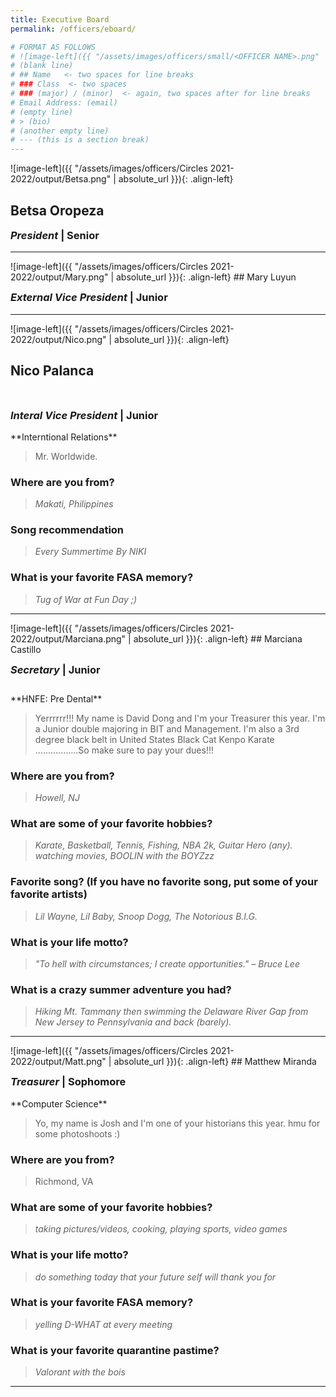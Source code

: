 ```yaml
---
title: Executive Board
permalink: /officers/eboard/

# FORMAT AS FOLLOWS
# ![image-left]({{ "/assets/images/officers/small/<OFFICER NAME>.png" | absolute_url }}){: .align-left}
# (blank line)
# ## Name   <- two spaces for line breaks
# ### Class  <- two spaces
# ### (major) / (minor)  <- again, two spaces after for line breaks
# Email Address: (email)
# (empty line)
# > (bio)
# (another empty line)
# --- (this is a section break)
---
```

<div id="Betsa"></div>
![image-left]({{ "/assets/images/officers/Circles 2021-2022/output/Betsa.png" | absolute_url }}){: .align-left}

## Betsa Oropeza  
<p style="margin-bottom: 0.45em; padding: 0">  
<a href="https://www.instagram.com/betsabeeeth/" style="margin: 0; padding: 0"><i class="fa fa-2x fa-fw fa-instagram" style="color: #494e48"></i></a>
<a href="mailto:betsabethoropeza@vt.edu" style="margin: 0; padding: 0"><i class="fa fa-2x fa-fw fa-envelope" style="color: #494e48"></i></a></p>
<h3 style="margin-top: 0"><em>President</em> | Senior</h3>

---
<div id="Mary"></div>
![image-left]({{ "/assets/images/officers/Circles 2021-2022/output/Mary.png" | absolute_url }}){: .align-left}
## Mary Luyun
<p style="margin-bottom: 0.45em; padding: 0">
<a href="https://www.instagram.com/mary_antonette_/" style="margin: 0; padding: 0"><i class="fa fa-2x fa-fw fa-instagram" style="color: #494e48"></i></a>
<a href="maryluyun@vt.edu" style="margin: 0; padding: 0"><i class="fa fa-2x fa-fw fa-envelope" style="color: #494e48"></i></a></p>
<h3 style="margin-top: 0"><em>External Vice President</em> | Junior</h3>

---
<div id="Nico"></div>
![image-left]({{ "/assets/images/officers/Circles 2021-2022/output/Nico.png" | absolute_url }}){: .align-left}

## Nico Palanca  
<a href="https://www.instagram.com/nicopalanca/" style="margin: 0; padding: 0"><i class="fa fa-2x fa-fw fa-instagram" style="color: #494e48"></i></a>  
<a href="mailto:nicolaspalanca@vt.edu" style="margin: 0; padding: 0"><i class="fa fa-2x fa-fw fa-envelope" style="color: #494e48"></i></a>  
<h3 style="margin-top: 0"><em>Interal Vice President</em> | Junior</h3>  
**Interntional Relations**  

>Mr. Worldwide.

### **Where are you from?**  

>*Makati, Philippines*

### **Song recommendation**  

> *Every Summertime By NIKI*

### **What is your favorite FASA memory?**  

> *Tug of War at Fun Day ;)*

---
<div id="Marciana"></div>
![image-left]({{ "/assets/images/officers/Circles 2021-2022/output/Marciana.png" | absolute_url }}){: .align-left}
## Marciana Castillo
<p style="margin-bottom: 0.45em; padding: 0">
<a href="https://www.instagram.com/mg.castle/" style="margin: 0; padding: 0"><i class="fa fa-2x fa-fw fa-instagram" style="color: #494e48"></i></a>
<a href="mailto:marcianacastillo@vt.edu" style="margin: 0; padding: 0"><i class="fa fa-2x fa-fw fa-envelope" style="color: #494e48"></i></a></p>
<h3 style="margin-top: 0"><em>Secretary</em> | Junior</h3>
<div style="margin-top: 2em"></div>
**HNFE: Pre Dental**

> Yerrrrrr!!! My name is David Dong and I'm your Treasurer this year.  I'm a Junior double majoring in BIT and Management.  I'm also a 3rd degree black belt in United States Black Cat Kenpo Karate .................So make sure to pay your dues!!!  

### **Where are you from?**

>*Howell, NJ*

### **What are some of your favorite hobbies?**

> *Karate, Basketball, Tennis, Fishing, NBA 2k, Guitar Hero (any). watching movies, BOOLIN with the BOYZzz*

### **Favorite song? (If you have no favorite song, put some of your favorite artists)**

> *Lil Wayne, Lil Baby, Snoop Dogg, The Notorious B.I.G.*

### **What is your life motto?**

> *"To hell with circumstances; I create opportunities." – Bruce Lee*

### **What is a crazy summer adventure you had?**

> *Hiking Mt. Tammany then swimming the Delaware River Gap from New Jersey to Pennsylvania and back (barely).*

---
<div id="Matt"></div>
![image-left]({{ "/assets/images/officers/Circles 2021-2022/output/Matt.png" | absolute_url }}){: .align-left}
## Matthew Miranda
<p style="margin-bottom: 0.45em; padding: 0"><a href="https://www.instagram.com/maphew.miranda/" style="margin: 0; padding: 0"><i class="fa fa-2x fa-fw fa-instagram" style="color: #494e48"></i></a>
<a href="https://twitter.com/joshmprotacio" style="color: #494e48"><i class="fa fa-2x fa-fw fa-twitter"></i></a>
<a href="mailto:mmira02@vt.edu" style="margin: 0; padding: 0"><i class="fa fa-2x fa-fw fa-envelope" style="color: #494e48"></i></a></p>
<h3 style="margin-top: 0"><em>Treasurer</em> | Sophomore</h3>
**Computer Science**

> Yo, my name is Josh and I'm one of your historians this year. hmu for some photoshoots :)

### **Where are you from?**
> Richmond, VA

### **What are some of your favorite hobbies?**

> *taking pictures/videos, cooking, playing sports, video games*

### **What is your life motto?**

> *do something today that your future self will thank you for*

### **What is your favorite FASA memory?**

> *yelling D-WHAT at every meeting*

### **What is your favorite quarantine pastime?**

> *Valorant with the bois*

---
